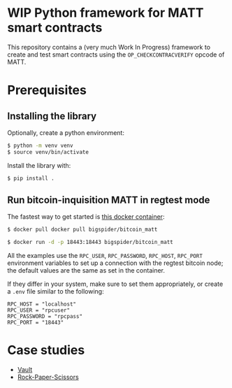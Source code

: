 # WIP Python framework for MATT smart contracts

This repository contains a (very much Work In Progress) framework to create and test smart contracts using the `OP_CHECKCONTRACVERIFY` opcode of MATT.

# Prerequisites
## Installing the library

Optionally, create a python environment:

```bash
$ python -m venv venv
$ source venv/bin/activate
```

Install the library with:

```bash
$ pip install .
```

## Run bitcoin-inquisition MATT in regtest mode

The fastest way to get started is [this docker container](https://github.com/Merkleize/docker):

```bash
$ docker pull docker pull bigspider/bitcoin_matt

$ docker run -d -p 18443:18443 bigspider/bitcoin_matt
```

All the examples use the `RPC_USER`, `RPC_PASSWORD`, `RPC_HOST`, `RPC_PORT` environment variables to set up a connection with the regtest bitcoin node; the default values are the same as set in the container.

If they differ in your system, make sure to set them appropriately, or create a `.env` file similar to the following:

```
RPC_HOST = "localhost"
RPC_USER = "rpcuser"
RPC_PASSWORD = "rpcpass"
RPC_PORT = "18443"
```

# Case studies

- [Vault](examples/vault)
- [Rock-Paper-Scissors](examples/rps)
